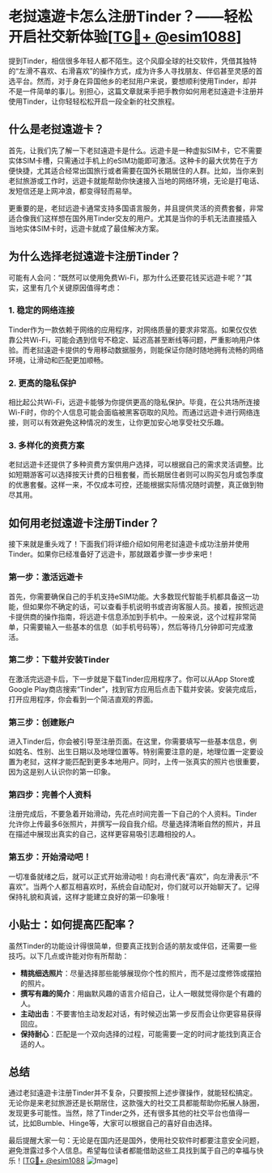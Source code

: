 # 老挝遠遊卡怎么注册Tinder？——轻松开启社交新体验[[TG💪+ @esim1088](https://t.me/s/esim1088)]

提到Tinder，相信很多年轻人都不陌生。这个风靡全球的社交软件，凭借其独特的“左滑不喜欢、右滑喜欢”的操作方式，成为许多人寻找朋友、伴侣甚至灵感的首选平台。然而，对于身在异国他乡的老挝用户来说，要想顺利使用Tinder，却并不是一件简单的事儿。别担心，这篇文章就来手把手教你如何用老挝遠遊卡注册并使用Tinder，让你轻轻松松开启一段全新的社交旅程。

## 什么是老挝遠遊卡？

首先，让我们先了解一下老挝遠遊卡是什么。远遊卡是一种虚拟SIM卡，它不需要实体SIM卡槽，只需通过手机上的eSIM功能即可激活。这种卡的最大优势在于方便快捷，尤其适合经常出国旅行或者需要在国外长期居住的人群。比如，当你来到老挝旅游或工作时，远遊卡就能帮助你快速接入当地的网络环境，无论是打电话、发短信还是上网冲浪，都变得轻而易举。

更重要的是，老挝远遊卡通常支持多国语言服务，并且提供灵活的资费套餐，非常适合像我们这样想在国外用Tinder交友的用户。尤其是当你的手机无法直接插入当地实体SIM卡时，远遊卡就成了最佳解决方案。

## 为什么选择老挝遠遊卡注册Tinder？

可能有人会问：“既然可以使用免费Wi-Fi，那为什么还要花钱买远遊卡呢？”其实，这里有几个关键原因值得考虑：

### 1. 稳定的网络连接

Tinder作为一款依赖于网络的应用程序，对网络质量的要求非常高。如果仅仅依靠公共Wi-Fi，可能会遇到信号不稳定、延迟高甚至断线等问题，严重影响用户体验。而老挝遠遊卡提供的专用移动数据服务，则能保证你随时随地拥有流畅的网络环境，让滑动和匹配更加顺畅。

### 2. 更高的隐私保护

相比起公共Wi-Fi，远遊卡能够为你提供更高的隐私保护。毕竟，在公共场所连接Wi-Fi时，你的个人信息可能会面临被黑客窃取的风险。而通过远遊卡进行网络连接，则可以有效避免这种情况的发生，让你更加安心地享受社交乐趣。

### 3. 多样化的资费方案

老挝远遊卡还提供了多种资费方案供用户选择，可以根据自己的需求灵活调整。比如短期游客可以选择按天计费的日租套餐，而长期居住者则可以购买包月或包季度的优惠套餐。这样一来，不仅成本可控，还能根据实际情况随时调整，真正做到物尽其用。

## 如何用老挝遠遊卡注册Tinder？

接下来就是重头戏了！下面我们将详细介绍如何用老挝遠遊卡成功注册并使用Tinder。如果你已经准备好了远遊卡，那就跟着步骤一步步来吧！

### 第一步：激活远遊卡

首先，你需要确保自己的手机支持eSIM功能。大多数现代智能手机都具备这一功能，但如果你不确定的话，可以查看手机说明书或咨询客服人员。接着，按照远遊卡提供商的操作指南，将远遊卡信息添加到手机中。一般来说，这个过程非常简单，只需要输入一些基本的信息（如手机号码等），然后等待几分钟即可完成激活。

### 第二步：下载并安装Tinder

在激活完远遊卡后，下一步就是下载Tinder应用程序了。你可以从App Store或Google Play商店搜索“Tinder”，找到官方应用后点击下载并安装。安装完成后，打开应用程序，你会看到一个简洁直观的界面。

### 第三步：创建账户

进入Tinder后，你会被引导至注册页面。在这里，你需要填写一些基本信息，例如姓名、性别、出生日期以及地理位置等。特别需要注意的是，地理位置一定要设置为老挝，这样才能匹配到更多本地用户。同时，上传一张真实的照片也很重要，因为这是别人认识你的第一印象。

### 第四步：完善个人资料

注册完成后，不要急着开始滑动，先花点时间完善一下自己的个人资料。Tinder允许你上传最多6张照片，并撰写一段自我介绍。尽量选择清晰自然的照片，并且在描述中展现出真实的自己，这样更容易吸引志趣相投的人。

### 第五步：开始滑动吧！

一切准备就绪之后，就可以正式开始滑动啦！向右滑代表“喜欢”，向左滑表示“不喜欢”。当两个人都互相喜欢时，系统会自动配对，你们就可以开始聊天了。记得保持礼貌和真诚，这样才能建立良好的第一印象哦！

## 小贴士：如何提高匹配率？

虽然Tinder的功能设计得很简单，但要真正找到合适的朋友或伴侣，还需要一些技巧。以下几点或许能对你有所帮助：

- **精挑细选照片**：尽量选择那些能够展现你个性的照片，而不是过度修饰或摆拍的照片。
- **撰写有趣的简介**：用幽默风趣的语言介绍自己，让人一眼就觉得你是个有趣的人。
- **主动出击**：不要害怕主动发起对话，有时候迈出第一步反而会让你更容易获得回应。
- **保持耐心**：匹配是一个双向选择的过程，可能需要一定的时间才能找到真正合适的人。

## 总结

通过老挝遠遊卡注册Tinder并不复杂，只要按照上述步骤操作，就能轻松搞定。无论你是来老挝旅游还是长期居住，这款强大的社交工具都能帮助你拓展人脉圈，发现更多可能性。当然，除了Tinder之外，还有很多其他的社交平台也值得一试，比如Bumble、Hinge等，大家可以根据自己的喜好自由选择。

最后提醒大家一句：无论是在国内还是国外，使用社交软件时都要注意安全问题，避免泄露过多个人信息。希望每位读者都能借助这些工具找到属于自己的幸福与快乐！[[TG💪+ @esim1088](https://t.me/s/esim1088) ![Image](https://i.postimg.cc/4NQfJmqS/Snipaste-2025-05-13-00-14-12.png)]